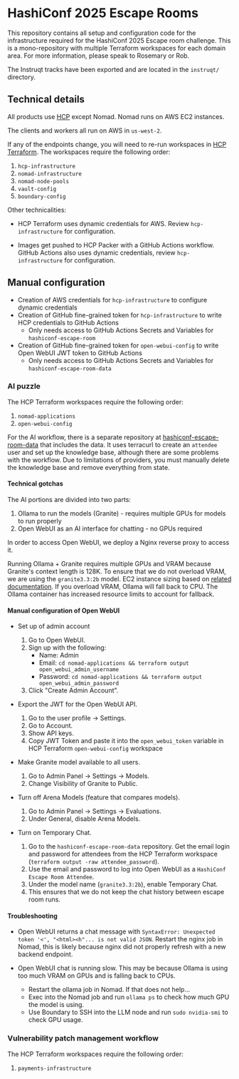 # HashiConf 2025 Escape Rooms

This repository contains all setup and configuration code for the infrastructure required for the HashiConf 2025 Escape room challenge. This is a mono-repository with multiple Terraform workspaces for each domain area. For more information, please speak to Rosemary or Rob.

The Instruqt tracks have been exported and are located in the `instruqt/` directory.

## Technical details

All products use [HCP](https://portal.cloud.hashicorp.com/orgs/9bb8f131-ef42-41f7-af76-5c18ea485b27/projects/40b67f0b-12b6-4184-9613-45cc9ef381f2)
except Nomad. Nomad runs on AWS EC2 instances.

The clients and workers all run on AWS in `us-west-2`.

If any of the endpoints change, you will need to re-run workspaces in
[HCP Terraform](https://app.terraform.io/app/hashicorp-team-da-beta/workspaces?project=prj-xNaqDZgrzXfEWSuY).
The workspaces require the following order:

1. `hcp-infrastructure`
1. `nomad-infrastructure`
1. `nomad-node-pools`
1. `vault-config`
1. `boundary-config`

Other technicalities:

- HCP Terraform uses dynamic credentials for AWS. Review `hcp-infrastructure` for configuration.

- Images get pushed to HCP Packer with a GitHub Actions workflow.
  GitHub Actions also uses dynamic credentials, review `hcp-infrastructure` for configuration.

## Manual configuration

- Creation of AWS credentials for `hcp-infrastructure` to configure dynamic credentials
- Creation of GitHub fine-grained token for `hcp-infrastructure` to write HCP credentials to GitHub Actions
  - Only needs access to GitHub Actions Secrets and Variables for `hashiconf-escape-room`
- Creation of GitHub fine-grained token for `open-webui-config` to write Open WebUI JWT token to GitHub Actions
  - Only needs access to GitHub Actions Secrets and Variables for `hashiconf-escape-room-data`

### AI puzzle

The HCP Terraform workspaces require the following order:
1. `nomad-applications`
1. `open-webui-config`

For the AI workflow, there is a separate repository at [hashiconf-escape-room-data](https://github.com/hashicorp-dev-advocates/hashiconf-escape-room-data)
that includes the data. It uses terracurl to create an `attendee` user and set up the knowledge base, although there are some problems with the workflow.
Due to limitations of providers, you must manually delete the knowledge base and remove everything from state.

#### Technical gotchas

The AI portions are divided into two parts:
1. Ollama to run the models (Granite) - requires multiple GPUs for models to run properly
1. Open WebUI as an AI interface for chatting - no GPUs required

In order to access Open WebUI, we deploy a Nginx reverse proxy to access it.

Running Ollama + Granite requires multiple GPUs and VRAM because Granite's context length is 128K.
To ensure that we do not overload VRAM, we are using the `granite3.3:2b` model. EC2 instance sizing
based on [related documentation](https://www.ibm.com/docs/en/software-hub/5.1.x?topic=install-foundation-models#watsonxai-models__txt-extract).
If you overload VRAM, Ollama will fall back to CPU. The Ollama container has increased resource limits to account for fallback.

#### Manual configuration of Open WebUI

- Set up of admin account
  1. Go to Open WebUI.
  1. Sign up with the following:
     - Name: Admin
     - Email: `cd nomad-applications && terraform output open_webui_admin_username`
     - Password: `cd nomad-applications && terraform output open_webui_admin_password`
  1. Click "Create Admin Account".

- Export the JWT for the Open WebUI API.
  1. Go to the user profile -> Settings.
  1. Go to Account.
  1. Show API keys.
  1. Copy JWT Token and paste it into the `open_webui_token` variable in HCP Terraform `open-webui-config` workspace

- Make Granite model available to all users.
  1. Go to Admin Panel -> Settings -> Models.
  1. Change Visibility of Granite to Public.

- Turn off Arena Models (feature that compares models).
  1. Go to Admin Panel -> Settings -> Evaluations.
  1. Under General, disable Arena Models.

- Turn on Temporary Chat.
  1. Go to the `hashiconf-escape-room-data` repository. Get the email login and password for attendees from the HCP Terraform workspace (`terraform output -raw attendee_password`).
  1. Use the email and password to log into Open WebUI as a `HashiConf Escape Room Attendee`.
  1. Under the model name (`granite3.3:2b`), enable Temporary Chat.
  1. This ensures that we do not keep the chat history between escape room runs.

#### Troubleshooting

- Open WebUI returns a chat message with `SyntaxError: Unexpected token '<', "<html><h"... is not valid JSON`. Restart the nginx job in Nomad,
  this is likely because nginx did not properly refresh with a new backend endpoint.

- Open WebUI chat is running slow. This may be because Ollama is using too much VRAM on GPUs and is falling back to CPUs.
  - Restart the ollama job in Nomad. If that does not help...
  - Exec into the Nomad job and run `ollama ps` to check how much GPU the model is using.
  - Use Boundary to SSH into the LLM node and run `sudo nvidia-smi` to check GPU usage.

### Vulnerability patch management workflow

The HCP Terraform workspaces require the following order:
1. `payments-infrastructure`